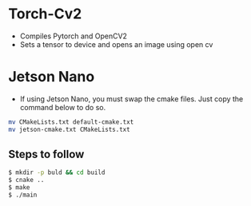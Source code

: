 # Torch-Cv2
- Compiles Pytorch and OpenCV2 
- Sets a tensor to device and opens an image using open cv

# Jetson Nano 
- If using Jetson Nano, you must swap the cmake files. Just copy the command below to do so.

```bash
mv CMakeLists.txt default-cmake.txt
mv jetson-cmake.txt CMakeLists.txt
```


## Steps to follow
```bash
$ mkdir -p buld && cd build
$ cnake ..
$ make 
$ ./main
```
